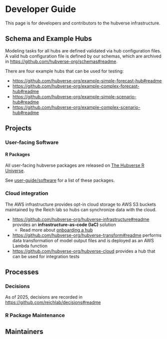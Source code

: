 # Developer Guide

This page is for developers and contributors to the hubverse infrastructure.

## Schema and Example Hubs

Modeling tasks for all hubs are defined validated via hub configuration files.
A valid hub configuration file is defined by our schemas, which are archived in
<https://github.com/hubverse-org/schemas#readme>.

There are four example hubs that can be used for testing:

 - <https://github.com/hubverse-org/example-simple-forecast-hub#readme>
 - <https://github.com/hubverse-org/example-complex-forecast-hub#readme>
 - <https://github.com/hubverse-org/example-simple-scenario-hub#readme>
 - <https://github.com/hubverse-org/example-complex-scenario-hub#readme>

## Projects


### User-facing Software

#### R Packages

All user-facing hubverse packages are released on [The Hubverse R Universe](https://hubverse-org.r-universe.dev/).

See [user-guide/software](../user-guide/software) for a list of these packages.

### Cloud integration

The AWS infrastructure provides opt-in cloud storage to AWS S3 buckets
maintained by the Reich lab so hubs can synchronize data with the cloud.

 - <https://github.com/hubverse-org/hubverse-infrastructure#readme>
   provides an **infrastructure-as-code (IaC)** solution
   - Read more about [onboarding a hub](https://github.com/hubverse-org/hubverse-infrastructure?tab=readme-ov-file#onboarding-a-hub)
 - <https://github.com/hubverse-org/hubverse-transform#readme>
   performs data transformation of model output files and is deployed as an AWS
   Lambda function
 - <https://github.com/hubverse-org/hubverse-cloud> provides a hub that can be used for integration tests

## Processes

### Decisions

As of 2025, decisions are recorded in <https://github.com/reichlab/decisions#readme>

### R Package Maintenance




## Maintainers
